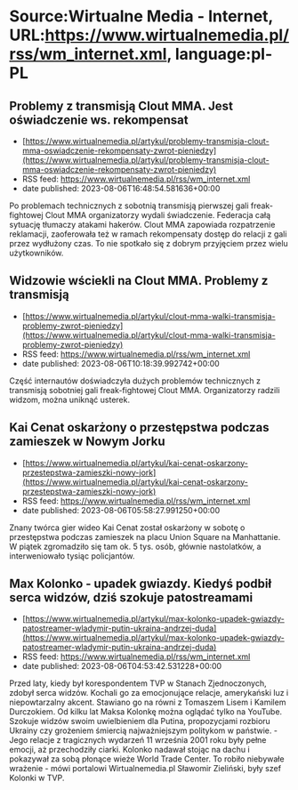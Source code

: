 # Source:Wirtualne Media - Internet, URL:https://www.wirtualnemedia.pl/rss/wm_internet.xml, language:pl-PL

## Problemy z transmisją Clout MMA. Jest oświadczenie ws. rekompensat
 - [https://www.wirtualnemedia.pl/artykul/problemy-transmisja-clout-mma-oswiadczenie-rekompensaty-zwrot-pieniedzy](https://www.wirtualnemedia.pl/artykul/problemy-transmisja-clout-mma-oswiadczenie-rekompensaty-zwrot-pieniedzy)
 - RSS feed: https://www.wirtualnemedia.pl/rss/wm_internet.xml
 - date published: 2023-08-06T16:48:54.581636+00:00

Po problemach technicznych z sobotnią transmisją pierwszej gali freak-fightowej Clout MMA organizatorzy wydali świadczenie. Federacja całą sytuację tłumaczy atakami hakerów. Clout MMA zapowiada rozpatrzenie reklamacji, zaoferowała też w ramach rekompensaty dostęp do relacji z gali przez wydłużony czas. To nie spotkało się z dobrym przyjęciem przez wielu użytkowników.

## Widzowie wściekli na Clout MMA. Problemy z transmisją
 - [https://www.wirtualnemedia.pl/artykul/clout-mma-walki-transmisja-problemy-zwrot-pieniedzy](https://www.wirtualnemedia.pl/artykul/clout-mma-walki-transmisja-problemy-zwrot-pieniedzy)
 - RSS feed: https://www.wirtualnemedia.pl/rss/wm_internet.xml
 - date published: 2023-08-06T10:18:39.992742+00:00

Część internautów doświadczyła dużych problemów technicznych z transmisją sobotniej gali freak-fightowej Clout MMA. Organizatorzy radzili widzom, można uniknąć usterek.

## Kai Cenat oskarżony o przestępstwa podczas zamieszek w Nowym Jorku
 - [https://www.wirtualnemedia.pl/artykul/kai-cenat-oskarzony-przestepstwa-zamieszki-nowy-jork](https://www.wirtualnemedia.pl/artykul/kai-cenat-oskarzony-przestepstwa-zamieszki-nowy-jork)
 - RSS feed: https://www.wirtualnemedia.pl/rss/wm_internet.xml
 - date published: 2023-08-06T05:58:27.991250+00:00

Znany twórca gier wideo Kai Cenat został oskarżony w sobotę o przestępstwa podczas zamieszek na placu Union Square na Manhattanie. W piątek zgromadziło się tam ok. 5 tys. osób, głównie nastolatków, a interweniowało tysiąc policjantów.

## Max Kolonko - upadek gwiazdy. Kiedyś podbił serca widzów, dziś szokuje patostreamami
 - [https://www.wirtualnemedia.pl/artykul/max-kolonko-upadek-gwiazdy-patostreamer-wladymir-putin-ukraina-andrzej-duda](https://www.wirtualnemedia.pl/artykul/max-kolonko-upadek-gwiazdy-patostreamer-wladymir-putin-ukraina-andrzej-duda)
 - RSS feed: https://www.wirtualnemedia.pl/rss/wm_internet.xml
 - date published: 2023-08-06T04:53:42.531228+00:00

Przed laty, kiedy był korespondentem TVP w Stanach Zjednoczonych, zdobył serca widzów. Kochali go za emocjonujące relacje, amerykański luz i niepowtarzalny akcent. Stawiano go na równi z Tomaszem Lisem i Kamilem Durczokiem. Od kilku lat Maksa Kolonkę można oglądać tylko na YouTube. Szokuje widzów swoim uwielbieniem dla Putina, propozycjami rozbioru Ukrainy czy grożeniem śmiercią najważniejszym politykom w państwie. - Jego relacje z tragicznych wydarzeń 11 września 2001 roku były pełne emocji, aż przechodziły ciarki. Kolonko nadawał stojąc na dachu i pokazywał za sobą płonące wieże World Trade Center. To robiło niebywałe wrażenie - mówi portalowi Wirtualnemedia.pl Sławomir Zieliński, były szef Kolonki w TVP.

